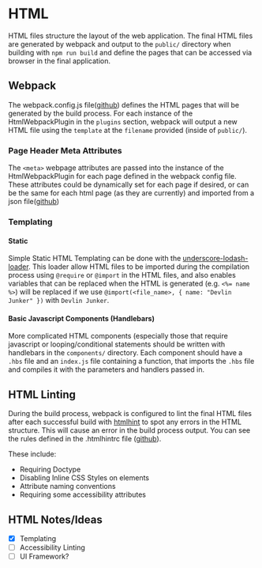 # HTML
HTML files structure the layout of the web application. The final HTML files are generated by webpack and
output to the `public/` directory when building with `npm run build` and define the pages that can be accessed via browser in the final application.


## Webpack
The webpack.config.js file([github](https://github.com/devlinjunker/template.webpack.fend/blob/master/webpack.config.js))
defines the HTML pages that will be generated by the build process. For each instance of the HtmlWebpackPlugin
in the `plugins` section, webpack will output a new HTML file using the `template` at the `filename` provided
(inside of `public/`).

### Page Header Meta Attributes
The `<meta>` webpage attributes are passed into the instance of the HtmlWebpackPlugin for each page defined in
the webpack config file. These attributes could be dynamically set for each page if desired, or can be the same
for each html page (as they are currently) and imported from a json file([github](https://github.com/devlinjunker/template.webpack.fend/blob/master/src/meta.json))

### Templating

#### Static
Simple Static HTML Templating can be done with the [underscore-lodash-loader](https://github.com/emaphp/underscore-template-loader).
This loader allow HTML files to be imported during the compilation process using `@require` or `@import`
in the HTML files, and also enables variables that can be replaced when the HTML is generated (e.g. `<%=
name %>`) will be replaced if we use `@import(<file_name>, { name: "Devlin Junker" })` with `Devlin Junker`.

#### Basic Javascript Components (Handlebars)
More complicated HTML components (especially those that require javascript or looping/conditional statements
should be written with handlebars in the `components/` directory. Each component should have a `.hbs` file
and an `index.js` file containing a function, that imports the `.hbs` file and compiles it with the
parameters and handlers passed in.

## HTML Linting
During the build process, webpack is configured to lint the final HTML files after each successful build with
[htmlhint](https://github.com/htmlhint/HTMLHint) to spot any errors in the HTML structure. This will cause an
error in the build process output. You can see the rules defined in the .htmlhintrc file
([github](https://github.com/devlinjunker/template.webpack.fend/blob/master/.htmlhintrc)).

These include:
 - Requiring Doctype
 - Disabling Inline CSS Styles on elements
 - Attribute naming conventions
 - Requiring some accessibility attributes


## HTML Notes/Ideas
 - [x] Templating
 - [ ] Accessibility Linting
 - [ ] UI Framework?

